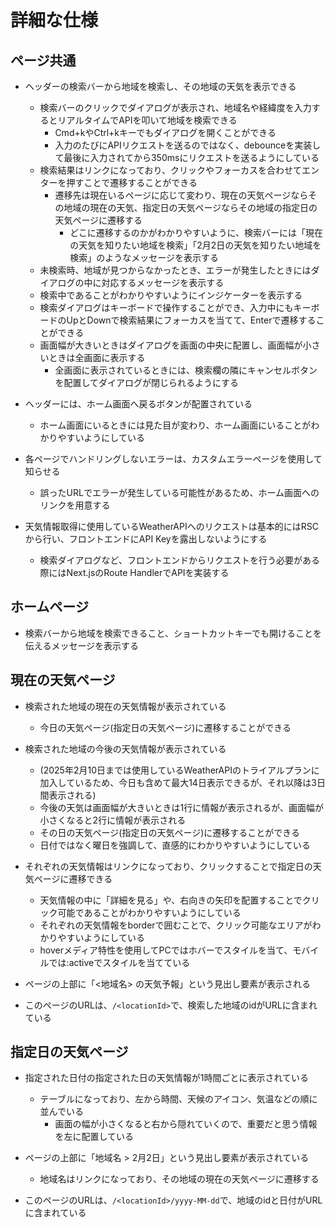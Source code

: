 # 詳細な仕様

## ページ共通

- ヘッダーの検索バーから地域を検索し、その地域の天気を表示できる
    - 検索バーのクリックでダイアログが表示され、地域名や経緯度を入力するとリアルタイムでAPIを叩いて地域を検索できる
        - Cmd+kやCtrl+kキーでもダイアログを開くことができる
        - 入力のたびにAPIリクエストを送るのではなく、debounceを実装して最後に入力されてから350msにリクエストを送るようにしている
    - 検索結果はリンクになっており、クリックやフォーカスを合わせてエンターを押すことで遷移することができる
        - 遷移先は現在いるページに応じて変わり、現在の天気ページならその地域の現在の天気、指定日の天気ページならその地域の指定日の天気ページに遷移する
            - どこに遷移するのかがわかりやすいように、検索バーには「現在の天気を知りたい地域を検索」「2月2日の天気を知りたい地域を検索」のようなメッセージを表示する
    - 未検索時、地域が見つからなかったとき、エラーが発生したときにはダイアログの中に対応するメッセージを表示する
    - 検索中であることがわかりやすいようにインジケーターを表示する
    - 検索ダイアログはキーボードで操作することができ、入力中にもキーボードのUpとDownで検索結果にフォーカスを当てて、Enterで遷移することができる
    - 画面幅が大きいときはダイアログを画面の中央に配置し、画面幅が小さいときは全画面に表示する
        - 全画面に表示されているときには、検索欄の隣にキャンセルボタンを配置してダイアログが閉じられるようにする

- ヘッダーには、ホーム画面へ戻るボタンが配置されている
    - ホーム画面にいるときには見た目が変わり、ホーム画面にいることがわかりやすいようにしている

- 各ページでハンドリングしないエラーは、カスタムエラーページを使用して知らせる
    - 誤ったURLでエラーが発生している可能性があるため、ホーム画面へのリンクを用意する

- 天気情報取得に使用しているWeatherAPIへのリクエストは基本的にはRSCから行い、フロントエンドにAPI Keyを露出しないようにする
    - 検索ダイアログなど、フロントエンドからリクエストを行う必要がある際にはNext.jsのRoute HandlerでAPIを実装する

## ホームページ

- 検索バーから地域を検索できること、ショートカットキーでも開けることを伝えるメッセージを表示する

## 現在の天気ページ

- 検索された地域の現在の天気情報が表示されている
    - 今日の天気ページ(指定日の天気ページ)に遷移することができる

- 検索された地域の今後の天気情報が表示されている
    - (2025年2月10日までは使用しているWeatherAPIのトライアルプランに加入しているため、今日も含めて最大14日表示できるが、それ以降は3日間表示される)
    - 今後の天気は画面幅が大きいときは1行に情報が表示されるが、画面幅が小さくなると2行に情報が表示される
    - その日の天気ページ(指定日の天気ページ)に遷移することができる
    - 日付ではなく曜日を強調して、直感的にわかりやすいようにしている

- それぞれの天気情報はリンクになっており、クリックすることで指定日の天気ページに遷移できる
    - 天気情報の中に「詳細を見る」や、右向きの矢印を配置することでクリック可能であることがわかりやすいようにしている
    - それぞれの天気情報をborderで囲むことで、クリック可能なエリアがわかりやすいようにしている
    - hoverメディア特性を使用してPCではホバーでスタイルを当て、モバイルでは:activeでスタイルを当てている

- ページの上部に「<地域名> の天気予報」という見出し要素が表示される

- このページのURLは、`/<locationId>`で、検索した地域のidがURLに含まれている

## 指定日の天気ページ

- 指定された日付の指定された日の天気情報が1時間ごとに表示されている
    - テーブルになっており、左から時間、天候のアイコン、気温などの順に並んでいる
        - 画面の幅が小さくなると右から隠れていくので、重要だと思う情報を左に配置している

- ページの上部に「地域名 > 2月2日」という見出し要素が表示されている
    - 地域名はリンクになっており、その地域の現在の天気ページに遷移する

- このページのURLは、`/<locationId>/yyyy-MM-dd`で、地域のidと日付がURLに含まれている
